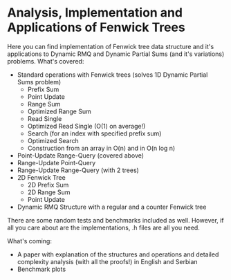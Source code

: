 # Analysis, Implementation and Applications of Fenwick Trees

Here you can find implementation of Fenwick tree data structure and it's
applications to Dynamic RMQ and Dynamic Partial Sums (and it's variations)
problems. What's covered:

- Standard operations with Fenwick trees (solves 1D Dynamic Partial Sums problem)
  - Prefix Sum
  - Point Update
  - Range Sum
  - Optimized Range Sum
  - Read Single
  - Optimized Read Single (O(1) on average!)
  - Search (for an index with specified prefix sum)
  - Optimized Search
  - Construction from an array in O(n) and in O(n log n)
- Point-Update Range-Query (covered above)
- Range-Update Point-Query
- Range-Update Range-Query (with 2 trees)
- 2D Fenwick Tree
  - 2D Prefix Sum
  - 2D Range Sum
  - Point Update
- Dynamic RMQ Structure with a regular and a counter Fenwick tree

There are some random tests and benchmarks included as well. However, if all you
care about are the implementations, .h files are all you need.

What's coming:

- A paper with explanation of the structures and operations and detailed
complexity analysis (with all the proofs!) in English and Serbian
- Benchmark plots
